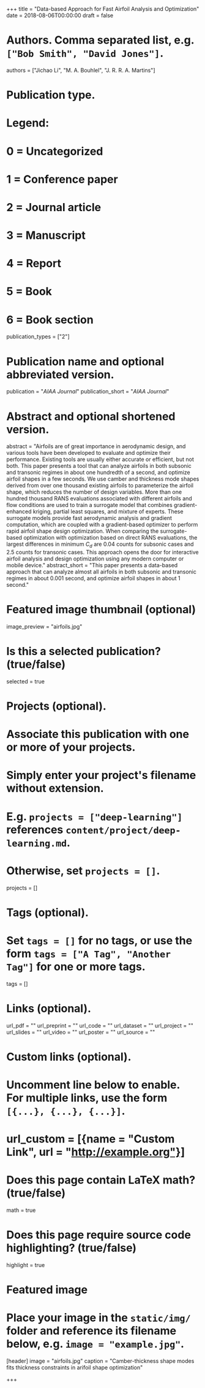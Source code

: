 +++
title = "Data-based Approach for Fast Airfoil Analysis and Optimization"
date = 2018-08-06T00:00:00
draft = false

# Authors. Comma separated list, e.g. `["Bob Smith", "David Jones"]`.
authors = ["Jichao Li", "M. A. Bouhlel", "J. R. R. A. Martins"]

# Publication type.
# Legend:
# 0 = Uncategorized
# 1 = Conference paper
# 2 = Journal article
# 3 = Manuscript
# 4 = Report
# 5 = Book
# 6 = Book section
publication_types = ["2"]

# Publication name and optional abbreviated version.
publication = "*AIAA Journal*"
publication_short = "*AIAA Journal*"

# Abstract and optional shortened version.
abstract = "Airfoils are of great importance in aerodynamic design, and various tools have been developed to evaluate and optimize their performance. Existing tools are usually either accurate or efficient, but not both. This paper presents a tool that can analyze airfoils in both subsonic and transonic regimes in about one hundredth of a second, and optimize airfoil shapes in a few seconds. We use camber and thickness mode shapes derived from over one thousand existing airfoils to parameterize the airfoil shape, which reduces the number of design variables. More than one hundred thousand RANS evaluations associated with different airfoils and flow conditions are used to train a surrogate model that combines gradient-enhanced kriging, partial least squares, and mixture of experts. These surrogate models provide fast aerodynamic analysis and gradient computation, which are coupled with a gradient-based optimizer to perform rapid airfoil shape design optimization. When comparing the surrogate-based optimization with optimization based on direct RANS evaluations, the largest differences in minimum $C_d$ are 0.04 counts for subsonic cases and 2.5 counts for transonic cases. This approach opens the door for interactive airfoil analysis and design optimization using any modern computer or mobile device."
abstract_short = "This paper presents a data-based approach that can analyze almost all airfoils in both subsonic and transonic regimes in about 0.001 second, and optimize airfoil shapes in about 1 second."

# Featured image thumbnail (optional)
image_preview = "airfoils.jpg"

# Is this a selected publication? (true/false)
selected = true

# Projects (optional).
#   Associate this publication with one or more of your projects.
#   Simply enter your project's filename without extension.
#   E.g. `projects = ["deep-learning"]` references `content/project/deep-learning.md`.
#   Otherwise, set `projects = []`.
projects = []

# Tags (optional).
#   Set `tags = []` for no tags, or use the form `tags = ["A Tag", "Another Tag"]` for one or more tags.
tags = []

# Links (optional).
url_pdf = ""
url_preprint = ""
url_code = ""
url_dataset = ""
url_project = ""
url_slides = ""
url_video = ""
url_poster = ""
url_source = ""

# Custom links (optional).
#   Uncomment line below to enable. For multiple links, use the form `[{...}, {...}, {...}]`.
# url_custom = [{name = "Custom Link", url = "http://example.org"}]

# Does this page contain LaTeX math? (true/false)
math = true

# Does this page require source code highlighting? (true/false)
highlight = true

# Featured image
# Place your image in the `static/img/` folder and reference its filename below, e.g. `image = "example.jpg"`.
[header]
image = "airfoils.jpg"
caption = "Camber-thickness shape modes fits thickness constraints in arifoil shape optimization"

+++

